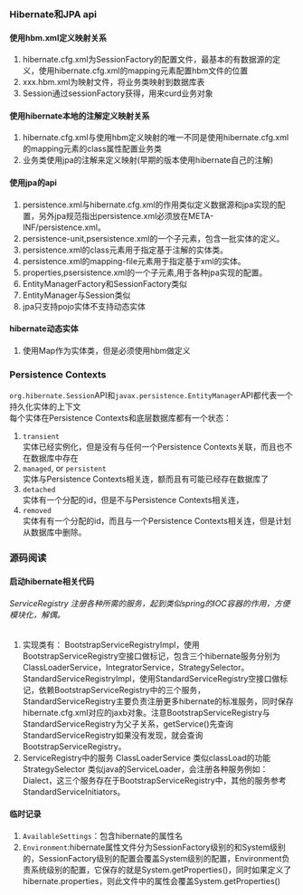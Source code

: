 ### Hibernate和JPA api

#### 使用hbm.xml定义映射关系

1. hibernate.cfg.xml为SessionFactory的配置文件，最基本的有数据源的定义，使用hibernate.cfg.xml的mapping元素配置hbm文件的位置
2. xxx.hbm.xml为映射文件，将业务类映射到数据库表
3. Session通过sessionFactory获得，用来curd业务对象

#### 使用hibernate本地的注解定义映射关系

1. hibernate.cfg.xml与使用hbm定义映射的唯一不同是使用hibernate.cfg.xml的mapping元素的class属性配置业务类
2. 业务类使用jpa的注解来定义映射\(早期的版本使用hibernate自己的注解\)

#### 使用jpa的api

1. persistence.xml与hibernate.cfg.xml的作用类似定义数据源和jpa实现的配置，另外jpa规范指出persistence.xml必须放在META-INF/persistence.xml。
2. persistence-unit,psersistence.xml的一个子元素，包含一批实体的定义。
3. persistence.xml的class元素用于指定基于注解的实体类。
4. persistence.xml的mapping-file元素用于指定基于xml的实体。
5. properties,psersistence.xml的一个子元素,用于各种jpa实现的配置。
6. EntityManagerFactory和SessionFactory类似
7. EntityManager与Session类似
8. jpa只支持pojo实体不支持动态实体

#### hibernate动态实体

1. 使用Map作为实体类，但是必须使用hbm做定义

### Persistence Contexts

`org.hibernate.Session`API和`javax.persistence.EntityManager`API都代表一个持久化实体的上下文  
每个实体在Persistence Contexts和底层数据库都有一个状态：  
1. `transient`  
实体已经实例化，但是没有与任何一个Persistence Contexts关联，而且也不在数据库中存在  
2. `managed`, or `persistent`  
实体与Persistence Contexts相关连，额而且有可能已经存在数据库了  
3. `detached`  
实体有一个分配的id，但是不与Persistence Contexts相关连，  
4. `removed`  
实体有有一个分配的id，而且与一个Persistence Contexts相关连，但是计划从数据库中删除。

### 源码阅读

#### 启动hibernate相关代码

###### ServiceRegistry 注册各种所需的服务，起到类似spring的IOC容器的作用，方便模块化，解偶。

1. 实现类有：
   BootstrapServiceRegistryImpl，使用BootstrapServiceRegistry空接口做标记，包含三个hibernate服务分别为ClassLoaderService，IntegratorService，StrategySelector。
   StandardServiceRegistryImpl，使用StandardServiceRegistry空接口做标记，依赖BootstrapServiceRegistry中的三个服务，StandardServiceRegistry主要负责注册更多hibernate的标准服务，同时保存hibernate.cfg.xml对应的jaxb对象。注意BootstrapServiceRegistry与StandardServiceRegistry为父子关系，getService\(\)先查询StandardServiceRegistry如果没有发现，就会查询BootstrapServiceRegistry。
2. ServiceRegistry中的服务
   ClassLoaderService 类似classLoad的功能StrategySelector 类似java的ServiceLoader，会注册各种服务例如：Dialect，这三个服务存在于BootstrapServiceRegistry中，其他的服务参考StandardServiceInitiators。



#### 临时记录

1. `AvailableSettings`：包含hibernate的属性名
2. `Environment`:hibernate属性文件分为SessionFactory级别的和System级别的，SessionFactory级别的配置会覆盖System级别的配置，Environment负责系统级别的配置，它保存的就是System.getProperties()，同时如果定义了hibernate.properties，则此文件中的属性会覆盖System.getProperties()










